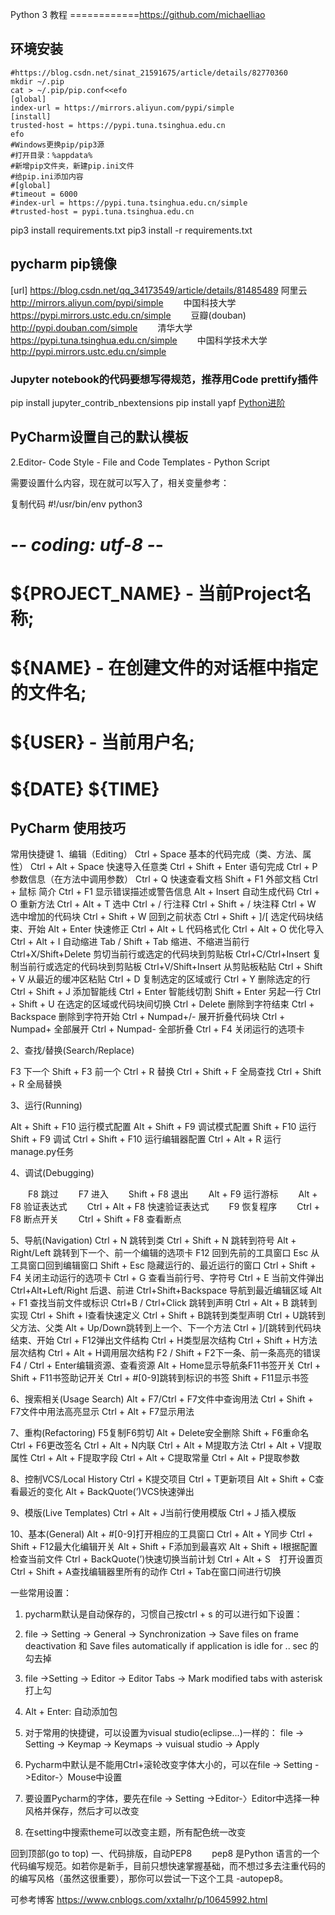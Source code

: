 Python 3 教程
============https://github.com/michaelliao





## 环境安装
```
#https://blog.csdn.net/sinat_21591675/article/details/82770360
mkdir ~/.pip
cat > ~/.pip/pip.conf<<efo
[global]
index-url = https://mirrors.aliyun.com/pypi/simple
[install]
trusted-host = https://pypi.tuna.tsinghua.edu.cn
efo
#Windows更换pip/pip3源
#打开目录：%appdata%
#新增pip文件夹，新建pip.ini文件
#给pip.ini添加内容
#[global]
#timeout = 6000
#index-url = https://pypi.tuna.tsinghua.edu.cn/simple
#trusted-host = pypi.tuna.tsinghua.edu.cn
```
pip3 install requirements.txt
pip3 install -r  requirements.txt

## pycharm pip镜像

[url] https://blog.csdn.net/qq_34173549/article/details/81485489
阿里云 http://mirrors.aliyun.com/pypi/simple
  中国科技大学 https://pypi.mirrors.ustc.edu.cn/simple
  豆瓣(douban) http://pypi.douban.com/simple
  清华大学 https://pypi.tuna.tsinghua.edu.cn/simple
  中国科学技术大学 http://pypi.mirrors.ustc.edu.cn/simple

### Jupyter notebook的代码要想写得规范，推荐用Code prettify插件
pip install jupyter_contrib_nbextensions
pip install yapf
[Python进阶](https://github.com/eastlakeside/interpy-zh)




## PyCharm设置自己的默认模板
2.Editor- Code Style - File and Code Templates - Python Script

需要设置什么内容，现在就可以写入了，相关变量参考：

复制代码
#!/usr/bin/env python3
# -*- coding: utf-8 -*-
# ${PROJECT_NAME} - 当前Project名称;
# ${NAME} - 在创建文件的对话框中指定的文件名;
# ${USER} - 当前用户名;
# ${DATE} ${TIME} 



## PyCharm 使用技巧
常用快捷键
1、编辑（Editing）
Ctrl + Space 基本的代码完成（类、方法、属性）
Ctrl + Alt + Space 快速导入任意类
Ctrl + Shift + Enter 语句完成
Ctrl + P 参数信息（在方法中调用参数）
Ctrl + Q 快速查看文档
Shift + F1 外部文档
Ctrl + 鼠标 简介
Ctrl + F1 显示错误描述或警告信息
Alt + Insert 自动生成代码
Ctrl + O 重新方法
Ctrl + Alt + T 选中
Ctrl + / 行注释
Ctrl + Shift + / 块注释
Ctrl + W 选中增加的代码块
Ctrl + Shift + W 回到之前状态
Ctrl + Shift + ]/[ 选定代码块结束、开始
Alt + Enter 快速修正
Ctrl + Alt + L 代码格式化
Ctrl + Alt + O 优化导入
Ctrl + Alt + I 自动缩进
Tab / Shift + Tab 缩进、不缩进当前行
Ctrl+X/Shift+Delete 剪切当前行或选定的代码块到剪贴板
Ctrl+C/Ctrl+Insert 复制当前行或选定的代码块到剪贴板
Ctrl+V/Shift+Insert 从剪贴板粘贴
Ctrl + Shift + V 从最近的缓冲区粘贴
Ctrl + D 复制选定的区域或行
Ctrl + Y 删除选定的行
Ctrl + Shift + J 添加智能线
Ctrl + Enter 智能线切割
Shift + Enter 另起一行
Ctrl + Shift + U 在选定的区域或代码块间切换
Ctrl + Delete 删除到字符结束
Ctrl + Backspace 删除到字符开始
Ctrl + Numpad+/- 展开折叠代码块
Ctrl + Numpad+ 全部展开
Ctrl + Numpad- 全部折叠
Ctrl + F4 关闭运行的选项卡

2、查找/替换(Search/Replace)

F3 下一个
Shift + F3 前一个
Ctrl + R 替换
Ctrl + Shift + F 全局查找
Ctrl + Shift + R 全局替换


3、运行(Running)

Alt + Shift + F10 运行模式配置
Alt + Shift + F9 调试模式配置
Shift + F10 运行
Shift + F9 调试
Ctrl + Shift + F10 运行编辑器配置
Ctrl + Alt + R 运行manage.py任务


4、调试(Debugging)

　　F8 跳过
　　F7 进入
　　Shift + F8 退出
　　Alt + F9 运行游标
　　Alt + F8 验证表达式
　　Ctrl + Alt + F8 快速验证表达式
　　F9 恢复程序
　　Ctrl + F8 断点开关
　　Ctrl + Shift + F8 查看断点

5、导航(Navigation)
Ctrl + N 跳转到类
Ctrl + Shift + N 跳转到符号
Alt + Right/Left 跳转到下一个、前一个编辑的选项卡
F12 回到先前的工具窗口
Esc 从工具窗口回到编辑窗口
Shift + Esc 隐藏运行的、最近运行的窗口
Ctrl + Shift + F4 关闭主动运行的选项卡
Ctrl + G 查看当前行号、字符号
Ctrl + E 当前文件弹出
Ctrl+Alt+Left/Right 后退、前进
Ctrl+Shift+Backspace 导航到最近编辑区域
Alt + F1 查找当前文件或标识
Ctrl+B / Ctrl+Click 跳转到声明
Ctrl + Alt + B 跳转到实现
Ctrl + Shift + I查看快速定义
Ctrl + Shift + B跳转到类型声明
Ctrl + U跳转到父方法、父类
Alt + Up/Down跳转到上一个、下一个方法
Ctrl + ]/[跳转到代码块结束、开始
Ctrl + F12弹出文件结构
Ctrl + H类型层次结构
Ctrl + Shift + H方法层次结构
Ctrl + Alt + H调用层次结构
F2 / Shift + F2下一条、前一条高亮的错误
F4 / Ctrl + Enter编辑资源、查看资源
Alt + Home显示导航条F11书签开关
Ctrl + Shift + F11书签助记开关
Ctrl + #[0-9]跳转到标识的书签
Shift + F11显示书签

6、搜索相关(Usage Search)
Alt + F7/Ctrl + F7文件中查询用法
Ctrl + Shift + F7文件中用法高亮显示
Ctrl + Alt + F7显示用法

7、重构(Refactoring)
F5复制F6剪切
Alt + Delete安全删除
Shift + F6重命名
Ctrl + F6更改签名
Ctrl + Alt + N内联
Ctrl + Alt + M提取方法
Ctrl + Alt + V提取属性
Ctrl + Alt + F提取字段
Ctrl + Alt + C提取常量
Ctrl + Alt + P提取参数

8、控制VCS/Local History
Ctrl + K提交项目
Ctrl + T更新项目
Alt + Shift + C查看最近的变化
Alt + BackQuote(’)VCS快速弹出

9、模版(Live Templates)
Ctrl + Alt + J当前行使用模版
Ctrl +Ｊ插入模版

10、基本(General)
Alt + #[0-9]打开相应的工具窗口
Ctrl + Alt + Y同步
Ctrl + Shift + F12最大化编辑开关
Alt + Shift + F添加到最喜欢
Alt + Shift + I根据配置检查当前文件
Ctrl + BackQuote(’)快速切换当前计划
Ctrl + Alt + S　打开设置页
Ctrl + Shift + A查找编辑器里所有的动作
Ctrl + Tab在窗口间进行切换

一些常用设置：
1. pycharm默认是自动保存的，习惯自己按ctrl + s 的可以进行如下设置：
1. file -> Setting -> General -> Synchronization -> Save files on frame deactivation 和 Save files automatically if application is idle for .. sec 的勾去掉
2. file ->Setting -> Editor -> Editor Tabs -> Mark modified tabs with asterisk 打上勾
2. Alt + Enter: 自动添加包

3. 对于常用的快捷键，可以设置为visual studio(eclipse...)一样的：
file -> Setting -> Keymap -> Keymaps -> vuisual studio -> Apply

4. Pycharm中默认是不能用Ctrl+滚轮改变字体大小的，可以在file -> Setting ->Editor-〉Mouse中设置

5. 要设置Pycharm的字体，要先在file -> Setting ->Editor-〉Editor中选择一种风格并保存，然后才可以改变

6. 在setting中搜索theme可以改变主题，所有配色统一改变

回到顶部(go to top)
一、代码排版，自动PEP8
　　pep8 是Python 语言的一个代码编写规范。如若你是新手，目前只想快速掌握基础，而不想过多去注重代码的的编写风格（虽然这很重要），那你可以尝试一下这个工具 -autopep8。

可参考博客 https://www.cnblogs.com/xxtalhr/p/10645992.html
 